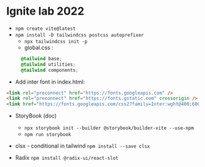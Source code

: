 # Ignite lab 2022

* `npm create vite@latest`
* `npm install -D tailwindcss postcss autoprefixer`
  * `npx tailwindcss init -p`
  * global.css : 
  ```css
    @tailwind base;
    @tailwind utilities;
    @tailwind components;
  ```
* Add inter font in index.html:

```html
<link rel="preconnect" href="https://fonts.googleapis.com" />
<link rel="preconnect" href="https://fonts.gstatic.com" crossorigin />
<link href="https://fonts.googleapis.com/css2?family=Inter:wght@400;600;700&family=Mochiy+Pop+P+One&display=swap" rel="stylesheet" />
```

* StoryBook (doc) 
  * `npx storybook init --builder @storybook/builder-vite --use-npm`
  * `npm run storybook`

* clsx - conditional in tailwind `npm install --save clsx`

* Radix `npm install @radix-ui/react-slot`